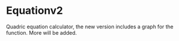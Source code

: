 # Equationv2
Quadric equation calculator, the new version includes a graph for the function. More will be added.
